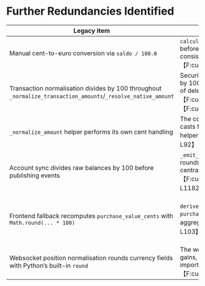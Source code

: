 # Further Redundancies Identified

| Legacy item | Still referenced in | Replacement/helper to adopt |
| --- | --- | --- |
| Manual cent-to-euro conversion via `saldo / 100.0` | `calculate_account_balance` still divides the accumulated saldo by 100 before returning the balance, bypassing the shared helper that enforces consistent rounding.【F:custom_components/pp_reader/logic/accounting.py†L67-L72】 | Use `cent_to_eur(...)` from the currency utility to normalise cents and benefit from centralised rounding rules.【F:custom_components/pp_reader/util/currency.py†L34-L50】 |
| Transaction normalisation divides by 100 throughout `_normalize_transaction_amounts`/`_resolve_native_amount` | Security transaction preparation repeatedly casts integers and divides by 100 for gross amounts, account/native legs, and aggregates instead of delegating to the new helper layer.【F:custom_components/pp_reader/logic/securities.py†L98-L125】【F:custom_components/pp_reader/logic/securities.py†L340-L405】 | Replace the manual divisions with `cent_to_eur(...)`/`round_currency(...)` so transaction math follows the unified currency pipeline introduced in the utility module.【F:custom_components/pp_reader/util/currency.py†L34-L69】 |
| `_normalize_amount` helper performs its own cent handling | The coordinator’s private normaliser accepts ints and divides by 100 or casts floats directly, recreating logic that now lives in the currency helpers.【F:custom_components/pp_reader/data/coordinator.py†L77-L92】 | Swap the body for `cent_to_eur` (and reuse `round_currency` for floats) to eliminate duplicated conversion code and keep coordinator values aligned with backend rounding defaults.【F:custom_components/pp_reader/util/currency.py†L34-L69】 |
| Account sync divides raw balances by 100 before publishing events | `_emit_accounts_update` converts database balances with `/ 100.0` and rounds locally even though the websocket layer already exposes central helpers for these conversions.【F:custom_components/pp_reader/data/sync_from_pclient.py†L1159-L1182】 | Use `cent_to_eur`/`round_currency` when preparing `orig_balance` and `balance` so the sync path stays consistent with the rest of the backend currency stack.【F:custom_components/pp_reader/util/currency.py†L34-L69】 |
| Frontend fallback recomputes `purchase_value_cents` with `Math.round(... * 100)` | `deriveAggregation` still multiplies EUR totals by 100 and rounds when `purchase_value_cents` is missing, duplicating logic that the backend aggregation now provides.【F:src/data/updateConfigsWS.ts†L90-L103】 | Prefer consuming the backend’s `purchase_value_cents`/`purchase_value_eur` from the holdings aggregation and, if fallback is still needed, route it through `roundCurrency` (or a helper built on it) instead of bespoke math.【F:custom_components/pp_reader/data/aggregations.py†L149-L200】【F:src/utils/currency.ts†L87-L116】 |
| Websocket position normalisation rounds currency fields with Python’s built-in `round` | The websocket payload builder still calls `round(...)` for purchase value, gains, holdings and current value even though `round_currency` is imported for that module.【F:custom_components/pp_reader/data/websocket.py†L308-L347】 | Replace the direct `round` calls with `round_currency` so websocket payloads share the same rounding semantics as the rest of the backend helpers.【F:custom_components/pp_reader/util/currency.py†L53-L69】 |

